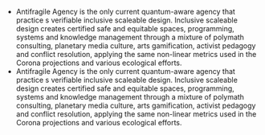 - Antifragile Agency is the only current quantum-aware agency that practice s verifiable inclusive scaleable design. Inclusive scaleable design creates certified safe and equitable spaces, programming, systems and knowledge management through a mixture of polymath consulting, planetary media culture, arts gamification, activist pedagogy and conflict resolution, applying the same non-linear metrics used in the Corona projections and various ecological efforts.
- Antifragile Agency is the only current quantum-aware agency that practice s verifiable inclusive scaleable design. Inclusive scaleable design creates certified safe and equitable spaces, programming, systems and knowledge management through a mixture of polymath consulting, planetary media culture, arts gamification, activist pedagogy and conflict resolution, applying the same non-linear metrics used in the Corona projections and various ecological efforts.